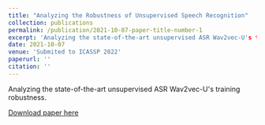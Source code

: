 ```yaml
---
title: "Analyzing the Robustness of Unsupervised Speech Recognition"
collection: publications
permalink: /publication/2021-10-07-paper-title-number-1
excerpt: 'Analyzing the state-of-the-art unsupervised ASR Wav2vec-U's training robustness.'
date: 2021-10-07
venue: 'Submited to ICASSP 2022'
paperurl: ''
citation: ''
---
```

Analyzing the state-of-the-art unsupervised ASR Wav2vec-U's training robustness.

[Download paper here](https://arxiv.org/pdf/2110.03509.pdf)
